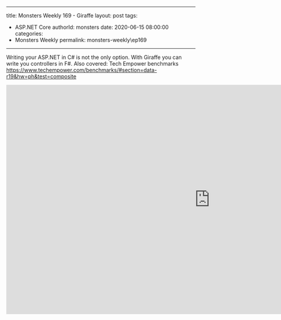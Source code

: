 
---
title: Monsters Weekly 169 -  Giraffe
layout: post
tags: 
  - ASP.NET Core
authorId: monsters
date: 2020-06-15 08:00:00
categories:
  - Monsters Weekly
permalink: monsters-weekly\ep169
---

Writing your ASP.NET in C# is not the only option. With Giraffe you can write you controllers in F#. Also covered: Tech Empower benchmarks https://www.techempower.com/benchmarks/#section=data-r19&hw=ph&test=composite

<iframe width="1084" height="610" src="https://www.youtube.com/embed/iQMiVC_E1v0" frameborder="0" allow="accelerometer; autoplay; encrypted-media; gyroscope; picture-in-picture" allowfullscreen></iframe>

